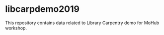 # libcarpdemo2019
This repository contains data related to Library Carpentry demo for MoHub workshop. 
